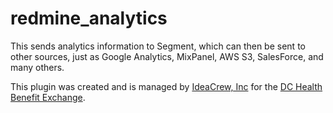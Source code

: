 # redmine_analytics

This sends analytics information to Segment, which can then be sent to other sources, just as Google Analytics, MixPanel, AWS S3, SalesForce, and many others.

This plugin was created and is managed by [IdeaCrew, Inc](http://ideacrew.com) for the [DC Health Benefit Exchange](http://hbx.dc.gov/).
